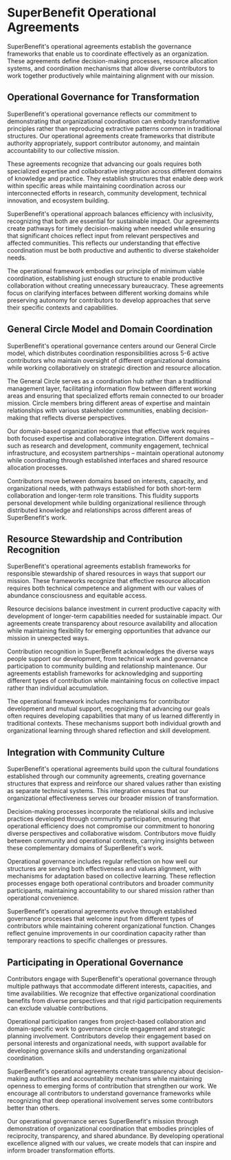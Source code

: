 # SuperBenefit Operational Agreements

SuperBenefit's operational agreements establish the governance frameworks that enable us to coordinate effectively as an organization. These agreements define decision-making processes, resource allocation systems, and coordination mechanisms that allow diverse contributors to work together productively while maintaining alignment with our mission.

## Operational Governance for Transformation

SuperBenefit's operational governance reflects our commitment to demonstrating that organizational coordination can embody transformative principles rather than reproducing extractive patterns common in traditional structures. Our operational agreements create frameworks that distribute authority appropriately, support contributor autonomy, and maintain accountability to our collective mission.

These agreements recognize that advancing our goals requires both specialized expertise and collaborative integration across different domains of knowledge and practice. They establish structures that enable deep work within specific areas while maintaining coordination across our interconnected efforts in research, community development, technical innovation, and ecosystem building.

SuperBenefit's operational approach balances efficiency with inclusivity, recognizing that both are essential for sustainable impact. Our agreements create pathways for timely decision-making when needed while ensuring that significant choices reflect input from relevant perspectives and affected communities. This reflects our understanding that effective coordination must be both productive and authentic to diverse stakeholder needs.

The operational framework embodies our principle of minimum viable coordination, establishing just enough structure to enable productive collaboration without creating unnecessary bureaucracy. These agreements focus on clarifying interfaces between different working domains while preserving autonomy for contributors to develop approaches that serve their specific contexts and capabilities.

## General Circle Model and Domain Coordination

SuperBenefit's operational governance centers around our General Circle model, which distributes coordination responsibilities across 5-6 active contributors who maintain oversight of different organizational domains while working collaboratively on strategic direction and resource allocation.

The General Circle serves as a coordination hub rather than a traditional management layer, facilitating information flow between different working areas and ensuring that specialized efforts remain connected to our broader mission. Circle members bring different areas of expertise and maintain relationships with various stakeholder communities, enabling decision-making that reflects diverse perspectives.

Our domain-based organization recognizes that effective work requires both focused expertise and collaborative integration. Different domains – such as research and development, community engagement, technical infrastructure, and ecosystem partnerships – maintain operational autonomy while coordinating through established interfaces and shared resource allocation processes.

Contributors move between domains based on interests, capacity, and organizational needs, with pathways established for both short-term collaboration and longer-term role transitions. This fluidity supports personal development while building organizational resilience through distributed knowledge and relationships across different areas of SuperBenefit's work.

## Resource Stewardship and Contribution Recognition

SuperBenefit's operational agreements establish frameworks for responsible stewardship of shared resources in ways that support our mission. These frameworks recognize that effective resource allocation requires both technical competence and alignment with our values of abundance consciousness and equitable access.

Resource decisions balance investment in current productive capacity with development of longer-term capabilities needed for sustainable impact. Our agreements create transparency about resource availability and allocation while maintaining flexibility for emerging opportunities that advance our mission in unexpected ways.

Contribution recognition in SuperBenefit acknowledges the diverse ways people support our development, from technical work and governance participation to community building and relationship maintenance. Our agreements establish frameworks for acknowledging and supporting different types of contribution while maintaining focus on collective impact rather than individual accumulation.

The operational framework includes mechanisms for contributor development and mutual support, recognizing that advancing our goals often requires developing capabilities that many of us learned differently in traditional contexts. These mechanisms support both individual growth and organizational learning through shared reflection and skill development.

## Integration with Community Culture

SuperBenefit's operational agreements build upon the cultural foundations established through our community agreements, creating governance structures that express and reinforce our shared values rather than existing as separate technical systems. This integration ensures that our organizational effectiveness serves our broader mission of transformation.

Decision-making processes incorporate the relational skills and inclusive practices developed through community participation, ensuring that operational efficiency does not compromise our commitment to honoring diverse perspectives and collaborative wisdom. Contributors move fluidly between community and operational contexts, carrying insights between these complementary domains of SuperBenefit's work.

Operational governance includes regular reflection on how well our structures are serving both effectiveness and values alignment, with mechanisms for adaptation based on collective learning. These reflection processes engage both operational contributors and broader community participants, maintaining accountability to our shared mission rather than operational convenience.

SuperBenefit's operational agreements evolve through established governance processes that welcome input from different types of contributors while maintaining coherent organizational function. Changes reflect genuine improvements in our coordination capacity rather than temporary reactions to specific challenges or pressures.

## Participating in Operational Governance

Contributors engage with SuperBenefit's operational governance through multiple pathways that accommodate different interests, capacities, and time availabilities. We recognize that effective organizational coordination benefits from diverse perspectives and that rigid participation requirements can exclude valuable contributions.

Operational participation ranges from project-based collaboration and domain-specific work to governance circle engagement and strategic planning involvement. Contributors develop their engagement based on personal interests and organizational needs, with support available for developing governance skills and understanding organizational coordination.

SuperBenefit's operational agreements create transparency about decision-making authorities and accountability mechanisms while maintaining openness to emerging forms of contribution that strengthen our work. We encourage all contributors to understand governance frameworks while recognizing that deep operational involvement serves some contributors better than others.

Our operational governance serves SuperBenefit's mission through demonstration of organizational coordination that embodies principles of reciprocity, transparency, and shared abundance. By developing operational excellence aligned with our values, we create models that can inspire and inform broader transformation efforts.
